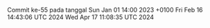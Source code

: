 Commit ke-55 pada tanggal Sun Jan 01 14:00 2023 +0100
Fri Feb 16 14:43:06 UTC 2024
Wed Apr 17 11:08:35 UTC 2024
